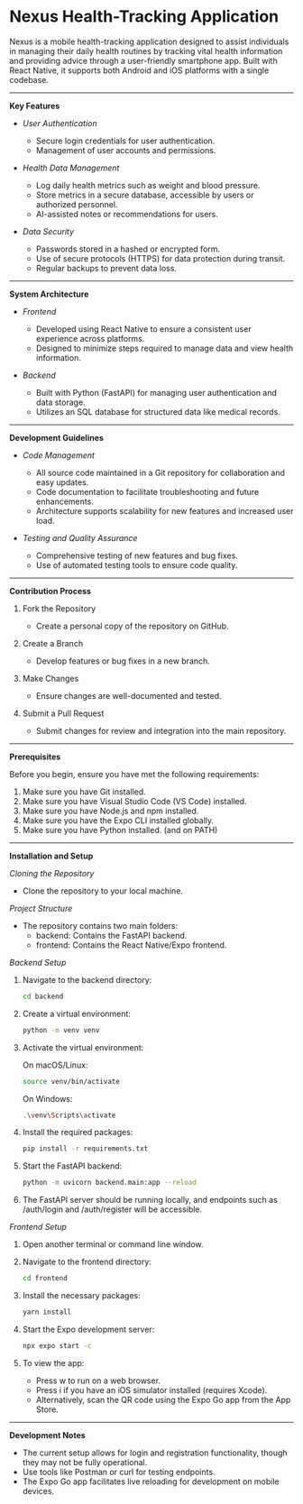 # Nexus Health-Tracking Application

Nexus is a mobile health-tracking application designed to assist individuals in managing their daily health routines by tracking vital health information and providing advice through a user-friendly smartphone app. Built with React Native, it supports both Android and iOS platforms with a single codebase.
_______________________________________________________________________________________________________________________________________
**Key Features**

  - *User Authentication*

      - Secure login credentials for user authentication.
      - Management of user accounts and permissions.

  - *Health Data Management*

      - Log daily health metrics such as weight and blood pressure.
      - Store metrics in a secure database, accessible by users or authorized personnel.
      - AI-assisted notes or recommendations for users.

  - *Data Security*

      - Passwords stored in a hashed or encrypted form.
      - Use of secure protocols (HTTPS) for data protection during transit.
      - Regular backups to prevent data loss.
_______________________________________________________________________________________________________________________________________
**System Architecture**

  - *Frontend*

      - Developed using React Native to ensure a consistent user experience across platforms.
      - Designed to minimize steps required to manage data and view health information.

  - *Backend*

      - Built with Python (FastAPI) for managing user authentication and data storage.
      - Utilizes an SQL database for structured data like medical records.
_______________________________________________________________________________________________________________________________________
**Development Guidelines**

  - *Code Management*

      - All source code maintained in a Git repository for collaboration and easy updates.
      - Code documentation to facilitate troubleshooting and future enhancements.
      - Architecture supports scalability for new features and increased user load.

  - *Testing and Quality Assurance*

      - Comprehensive testing of new features and bug fixes.
      - Use of automated testing tools to ensure code quality.
_______________________________________________________________________________________________________________________________________
**Contribution Process**

  1. Fork the Repository

      - Create a personal copy of the repository on GitHub.

  2. Create a Branch

      - Develop features or bug fixes in a new branch.

  3. Make Changes

      - Ensure changes are well-documented and tested.
        
  4. Submit a Pull Request

      - Submit changes for review and integration into the main repository.
_______________________________________________________________________________________________________________________________________
**Prerequisites**

Before you begin, ensure you have met the following requirements:

  1. Make sure you have Git installed.
  2. Make sure you have Visual Studio Code (VS Code) installed.
  3. Make sure you have Node.js and npm installed.
  4. Make sure you have the Expo CLI installed globally.
  5. Make sure you have Python installed. (and on PATH)
_______________________________________________________________________________________________________________________________________
**Installation and Setup**

*Cloning the Repository*
  - Clone the repository to your local machine.


*Project Structure*
  - The repository contains two main folders:
      - backend: Contains the FastAPI backend.
      - frontend: Contains the React Native/Expo frontend.


*Backend Setup*
  1. Navigate to the backend directory:

      ```bash
      cd backend
      ```

  3. Create a virtual environment:
 
      ```bash
      python -m venv venv
      ```
  
  3. Activate the virtual environment:

      On macOS/Linux:
        
       ```bash   
       source venv/bin/activate
       ```   
          
      On Windows:
        
       ```bash   
       .\venv\Scripts\activate
       ```   

  4. Install the required packages:

      ```bash
      pip install -r requirements.txt
      ```

  5. Start the FastAPI backend:
  
      ```bash
      python -m uvicorn backend.main:app --reload
      ```

  6. The FastAPI server should be running locally, and endpoints such as /auth/login and /auth/register will be accessible.


*Frontend Setup*

  1. Open another terminal or command line window.

  2. Navigate to the frontend directory:
   
      ```bash
      cd frontend
      ```
  3. Install the necessary packages:
  
      ```bash
      yarn install
      ```
  4. Start the Expo development server:
  
      ```bash
      npx expo start -c
      ```
  5. To view the app:

      - Press w to run on a web browser.
      - Press i if you have an iOS simulator installed (requires Xcode).
      - Alternatively, scan the QR code using the Expo Go app from the App Store.
_______________________________________________________________________________________________________________________________________
**Development Notes**

  - The current setup allows for login and registration functionality, though they may not be fully operational.
  - Use tools like Postman or curl for testing endpoints.
  - The Expo Go app facilitates live reloading for development on mobile devices.
